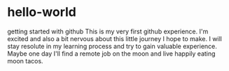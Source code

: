 # hello-world
getting started with github
This is my very first github experience. I'm excited and also a bit nervous about this little journey I hope to make. I will stay resolute in my learning process and try to gain valuable experience. Maybe one day I'll find a remote job on the moon and live happily eating moon tacos.
